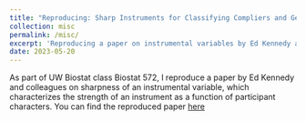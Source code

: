 ```yaml
---
title: "Reproducing: Sharp Instruments for Classifying Compliers and Generalizing Causal Effects"
collection: misc
permalink: /misc/
excerpt: 'Reproducing a paper on instrumental variables by Ed Kennedy and Colleagues.'
date: 2023-05-20
---
```


As part of UW Biostat class Biostat 572, I reproduce a paper by Ed Kennedy and colleagues on sharpness of an instrumental variable, which characterizes the strength of an instrument as a function of participant characters. You can find the reproduced paper [here](/files/sharp_repro.pdf)



